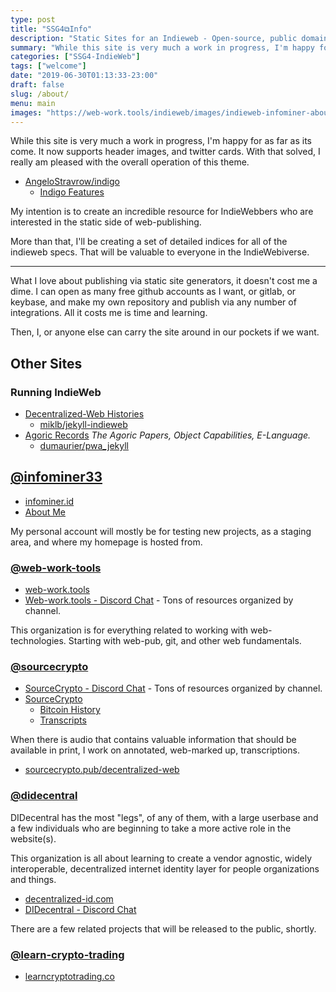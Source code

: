 ```yaml
---
type: post
title: "SSG4⧉Info"
description: "Static Sites for an Indieweb - Open-source, public domain, educational initiative for applying indieweb principles to static site web-publishing"
summary: "While this site is very much a work in progress, I'm happy for as far as its come. It now supports header images, and twitter cards. With that solved, I am fairly pleased with the overall operation of this theme."
categories: ["SSG4-IndieWeb"]
tags: ["welcome"]
date: "2019-06-30T01:13:33-23:00"
draft: false
slug: /about/
menu: main
images: "https://web-work.tools/indieweb/images/indieweb-infominer-about.jpg"
---
```


While this site is very much a work in progress, I'm happy for as far as its come. It now supports header images, and twitter cards. With that solved, I really am pleased with the overall operation of this theme.

* [AngeloStravrow/indigo](https://github.com/AngeloStavrow/indigo)
  * [Indigo Features](/indigo-features/)


My intention is to create an incredible resource for IndieWebbers who are interested in the static side of web-publishing.

More than that, I'll be creating a set of detailed indices for all of the indieweb specs. That will be valuable to everyone in the IndieWebiverse.

---

What I love about publishing via static site generators, it doesn't cost me a dime. I can open as many free github accounts as I want, or gitlab, or keybase, and make my own repository and publish via any number of integrations. All it costs me is time and learning. 

Then, I, or anyone else can carry the site around in our pockets if we want.

## Other Sites

### Running IndieWeb

* [Decentralized-Web Histories](https://sourcecrypto.pub/decentralized-web) 
  * [miklb/jekyll-indieweb](https://github.com/miklb/jekyll-indieweb)
* [Agoric Records](https://agoric-records.xyz) _The Agoric Papers, Object Capabilities, E-Language._
  * [dumaurier/pwa_jekyll](https://github.com/dumaurier/pwa_jekyll)

## [@infominer33](https://github.com/infominer33)  

* [infominer.id](https://infominer.id)
* [About Me](https://infominer.id/about)

My personal account will mostly be for testing new projects, as a staging area, and where my homepage is hosted from.

### [@web-work-tools](https://github.com/web-work-tools)

* [web-work.tools](https://web-work.tools)
* [Web-work.tools - Discord Chat](https://discord.gg/H6jF3SZ) - Tons of resources organized by channel.

This organization is for everything related to working with web-technologies. Starting with web-pub, git, and other web fundamentals.

### [@sourcecrypto](https://github.com/sourcecrypto)

* [SourceCrypto - Discord Chat](https://discord.gg/ahTuPMY) - Tons of resources organized by channel.
* [SourceCrypto](https://sourcecrypto.pub)
  * [Bitcoin History](https://sourcecrypto.pub/bitcoin-history)
  * [Transcripts](https://sourcecrypto.pub/transcripts) 

When there is audio that contains valuable information that should be available in print, I work on annotated, web-marked up, transcriptions.

* [sourcecrypto.pub/decentralized-web](https://sourcecrypto.pub/decentralized-web)


### [@didecentral](https://github.com/didecentral)

DIDecentral has the most "legs", of any of them, with a large userbase and a few individuals who are beginning to take a more active role in the website(s).

This organization is all about learning to create a vendor agnostic, widely interoperable, decentralized internet identity layer for people organizations and things.

* [decentralized-id.com](https://decentralized-id.com)
* [DIDecentral - Discord Chat](https://discord.gg/eYm2XvZ)

There are a few related projects that will be released to the public, shortly.


### [@learn-crypto-trading](https://github.com/learn-crypto-trading)

* [learncryptotrading.co](https://learncryptotrading.co)

